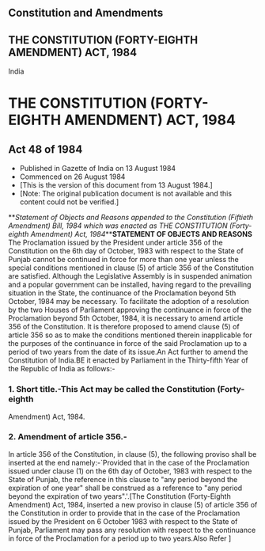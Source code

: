 ## Constitution and Amendments

## THE CONSTITUTION (FORTY-EIGHTH AMENDMENT) ACT, 1984

India

# THE CONSTITUTION (FORTY-EIGHTH AMENDMENT) ACT, 1984

## Act 48 of 1984

  * Published in Gazette of India on 13 August 1984 
  * Commenced on 26 August 1984 
  * [This is the version of this document from 13 August 1984.] 
  * [Note: The original publication document is not available and this content could not be verified.] 

**_Statement of Objects and Reasons appended to the Constitution (Fiftieth
Amendment) Bill, 1984 which was enacted as THE CONSTITUTION (Forty-eighth
Amendment) Act, 1984_****STATEMENT OF OBJECTS AND REASONS** The Proclamation
issued by the President under article 356 of the Constitution on the 6th day
of October, 1983 with respect to the State of Punjab cannot be continued in
force for more than one year unless the special conditions mentioned in clause
(5) of article 356 of the Constitution are satisfied. Although the Legislative
Assembly is in suspended animation and a popular government can be installed,
having regard to the prevailing situation in the State, the continuance of the
Proclamation beyond 5th October, 1984 may be necessary. To facilitate the
adoption of a resolution by the two Houses of Parliament approving the
continuance in force of the Proclamation beyond 5th October, 1984, it is
necessary to amend article 356 of the Constitution. It is therefore proposed
to amend clause (5) of article 356 so as to make the conditions mentioned
therein inapplicable for the purposes of the continuance in force of the said
Proclamation up to a period of two years from the date of its issue.An Act
further to amend the Constitution of India.BE it enacted by Parliament in the
Thirty-fifth Year of the Republic of India as follows:-

### 1. Short title.-This Act may be called the Constitution (Forty-eighth
Amendment) Act, 1984.

### 2. Amendment of article 356.-

In article 356 of the Constitution, in clause (5), the following proviso shall
be inserted at the end namely:-`Provided that in the case of the Proclamation
issued under clause (1) on the 6th day of October, 1983 with respect to the
State of Punjab, the reference in this clause to "any period beyond the
expiration of one year" shall be construed as a reference to "any period
beyond the expiration of two years".'.[The Constitution (Forty-Eighth
Amendment) Act, 1984, inserted a new proviso in clause (5) of article 356 of
the Constitution in order to provide that in the case of the Proclamation
issued by the President on 6 October 1983 with respect to the State of Punjab,
Parliament may pass any resolution with respect to the continuance in force of
the Proclamation for a period up to two years.Also Refer ]


